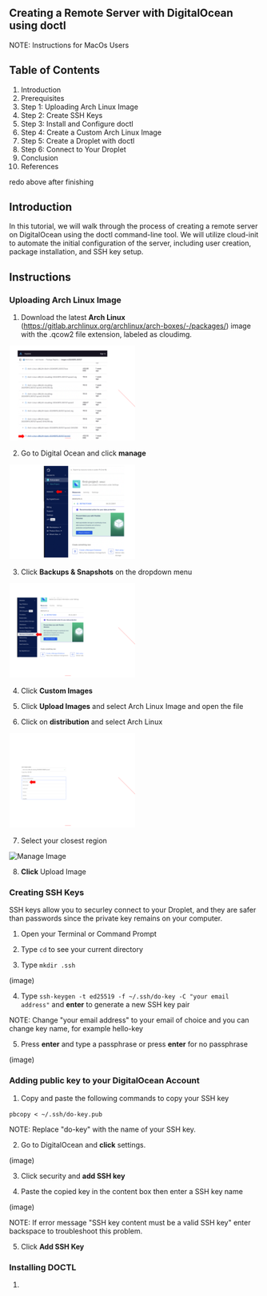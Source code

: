 ## Creating a Remote Server with DigitalOcean using doctl

NOTE: Instructions for MacOs Users

## Table of Contents

1. Introduction
2. Prerequisites
3. Step 1: Uploading Arch Linux Image
4. Step 2: Create SSH Keys
5. Step 3: Install and Configure doctl
6. Step 4: Create a Custom Arch Linux Image
7. Step 5: Create a Droplet with doctl
8. Step 6: Connect to Your Droplet
9. Conclusion
10. References

redo above after finishing

## Introduction

In this tutorial, we will walk through the process of creating a remote server on DigitalOcean using the doctl command-line tool. We will utilize cloud-init to automate the initial configuration of the server, including user creation, package installation, and SSH key setup.

## Instructions

### Uploading Arch Linux Image 
 

1. Download the latest **Arch Linux** (https://gitlab.archlinux.org/archlinux/arch-boxes/-/packages/) image with the .qcow2 file extension, labeled as cloudimg. 

<img src="pictures/arch.png" alt="Manage Image" style="width:50%;">

2. Go to Digital Ocean and click **manage**

<img src="pictures/manage.png" alt="Manage Image" style="width:50%;">

3. Click **Backups & Snapshots** on the dropdown menu

<img src="pictures/Untitled document (3).png" alt="Manage Image" style="width:50%;">

4. Click **Custom Images**

5. Click **Upload Images** and select Arch Linux Image and open the file

6. Click on **distribution** and select Arch Linux

<img src="pictures/Untitled document (4).png" alt="Manage Image" style="width:50%;">

7. Select your closest region

<img src="pictures/Screenshot 2024-09-25 at 10.36.18 PM.png" alt="Manage Image" style="width:50%;">

8. **Click** Upload Image

### Creating SSH Keys

SSH keys allow you to securley connect to your Droplet, and they are safer than passwords since the private key remains on your computer.

1. Open your Terminal or Command Prompt

2. Type ```cd``` to see your current directory

3. Type ```mkdir .ssh``` 

(image)

4. Type ```ssh-keygen -t ed25519 -f ~/.ssh/do-key -C "your email address"``` and **enter** to generate a new SSH key pair

NOTE: Change "your email address" to your email of choice and you can change key name, for example hello-key

5. Press **enter** and type a passphrase or press **enter** for no passphrase

(image)

### Adding public key to your DigitalOcean Account

1. Copy and paste the following commands to copy your SSH key

```pbcopy < ~/.ssh/do-key.pub``` 

NOTE: Replace "do-key" with the name of your SSH key.

2. Go to DigitalOcean and **click** settings. 

(image)

3. Click security and **add SSH key** 

4. Paste the copied key in the content box then enter a SSH key name

(image)

NOTE: If error message "SSH key content must be a valid SSH key" enter backspace to troubleshoot this problem. 

5. Click **Add SSH Key** 

### Installing DOCTL 

1. 








